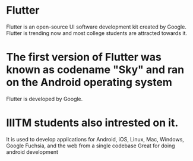 # Flutter 
Flutter is an open-source UI software development kit created by Google. 
Flutter is trending now and most college students are attracted towards it.

 The first version of Flutter was known as codename "Sky" and ran on the Android operating system
=======
Flutter is developed by Google.

IIITM students also intrested on it.
=======
It is used to develop applications for Android, iOS, Linux, Mac, Windows, Google Fuchsia, and the web from a single codebase
Great for doing android development


